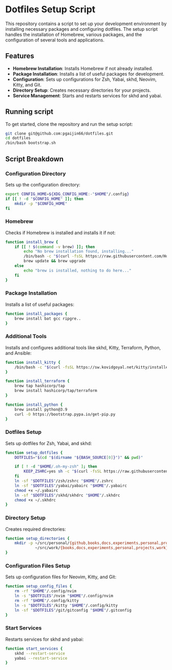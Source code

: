 # Dotfiles Setup Script

This repository contains a script to set up your development environment by installing necessary packages and configuring dotfiles. The setup script handles the installation of Homebrew, various packages, and the configuration of several tools and applications.

## Features

- **Homebrew Installation**: Installs Homebrew if not already installed.
- **Package Installation**: Installs a list of useful packages for development.
- **Configuration**: Sets up configurations for Zsh, Yabai, skhd, Neovim, Kitty, and Git.
- **Directory Setup**: Creates necessary directories for your projects.
- **Service Management**: Starts and restarts services for skhd and yabai.

## Running script

To get started, clone the repository and run the setup script:

```bash
git clone git@github.com:pgaijin66/dotfiles.git
cd dotfiles
/bin/bash bootstrap.sh
```

## Script Breakdown

### Configuration Directory
Sets up the configuration directory:

```bash
export CONFIG_HOME=${XDG_CONFIG_HOME:-"$HOME"/.config}
if [[ ! -d "$CONFIG_HOME" ]]; then
    mkdir -p "$CONFIG_HOME"
fi
```

### Homebrew
Checks if Homebrew is installed and installs it if not:

```bash
function install_brew {
    if [[ ! $(command -v brew) ]]; then
        echo "No brew installation found, installing..."
        /bin/bash -c "$(curl -fsSL https://raw.githubusercontent.com/Homebrew/install/HEAD/install.sh)"
        brew update && brew upgrade
    else
        echo "brew is installed, nothing to do here..."
    fi
}
```

### Package Installation

Installs a list of useful packages:

```bash
function install_packages {
    brew install bat gcc ripgre..
}
```

### Additional Tools

Installs and configures additional tools like skhd, Kitty, Terraform, Python, and Ansible:

```bash
function install_kitty {
    /bin/bash -c "$(curl -fsSL https://sw.kovidgoyal.net/kitty/installer.sh)"
}

function install_terraform {
    brew tap hashicorp/tap
    brew install hashicorp/tap/terraform
}

function install_python {
    brew install python@3.9
    curl -O https://bootstrap.pypa.io/get-pip.py
}
```

### Dotfiles Setup
Sets up dotfiles for Zsh, Yabai, and skhd:

```bash
function setup_dotfiles {
    DOTFILES="$(cd "$(dirname "${BASH_SOURCE[0]}")" && pwd)"

    if [ ! -d "$HOME/.oh-my-zsh" ]; then
        KEEP_ZSHRC=yes sh -c "$(curl -fsSL https://raw.githubusercontent.com/ohmyzsh/ohmyzsh/master/tools/install.sh)"
    fi
    ln -sf "$DOTFILES"/zsh/zshrc "$HOME"/.zshrc
    ln -sf "$DOTFILES"/yabai/yabairc "$HOME"/.yabairc
    chmod +x ~/.yabairc
    ln -sf "$DOTFILES"/skhd/skhdrc "$HOME"/.skhdrc
    chmod +x ~/.skhdrc
}
```

### Directory Setup

Creates required directories:

```bash
function setup_directories {
    mkdir -p ~/src/personal/{github,books,docs,experiments,personal,projects,work} \
             ~/src/work/{books,docs,experiments,personal,projects,work}
}
```

### Configuration Files Setup
Sets up configuration files for Neovim, Kitty, and Git:

```bash
function setup_config_files {
    rm -rf "$HOME"/.config/nvim
    ln -s "$DOTFILES"/nvim "$HOME"/.config/nvim
    rm -rf "$HOME"/.config/kitty
    ln -s "$DOTFILES"/kitty "$HOME"/.config/kitty
    ln -sf "$DOTFILES"/git/gitconfig "$HOME"/.gitconfig
}
```

### Start Services
Restarts services for skhd and yabai:

```bash
function start_services {
    skhd --restart-service
    yabai --restart-service
}
```